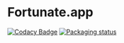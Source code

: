 # Fortunate.app

[![Codacy Badge](https://api.codacy.com/project/badge/Grade/d09cd83204a242cb9db380f0bae91d4a)](https://app.codacy.com/app/alexmyczko/Fortunate.app?utm_source=github.com&utm_medium=referral&utm_content=alexmyczko/Fortunate.app&utm_campaign=Badge_Grade_Dashboard)
[![Packaging status](https://repology.org/badge/tiny-repos/gnustep-fortunate.svg)](https://repology.org/metapackage/gnustep-fortunate)
